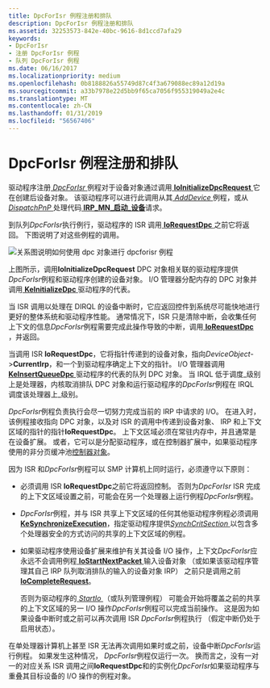 ```yaml
---
title: DpcForIsr 例程注册和排队
description: DpcForIsr 例程注册和排队
ms.assetid: 32253573-842e-40bc-9616-8d1ccd7afa29
keywords:
- DpcForIsr
- 注册 DpcForIsr 例程
- 队列 DpcForIsr 例程
ms.date: 06/16/2017
ms.localizationpriority: medium
ms.openlocfilehash: 0b8188826a55749d87c4f3a679088ec89a12d19a
ms.sourcegitcommit: a33b7978e22d5bb9f65ca7056f955319049a2e4c
ms.translationtype: MT
ms.contentlocale: zh-CN
ms.lasthandoff: 01/31/2019
ms.locfileid: "56567406"
---
```

# <a name="registering-and-queuing-a-dpcforisr-routine"></a>DpcForIsr 例程注册和排队





驱动程序注册[ *DpcForIsr* ](https://msdn.microsoft.com/library/windows/hardware/ff544079)例程对于设备对象通过调用[ **IoInitializeDpcRequest** ](https://msdn.microsoft.com/library/windows/hardware/ff549307)它在创建后设备对象。 该驱动程序可以进行此调用从其[ *AddDevice* ](https://msdn.microsoft.com/library/windows/hardware/ff540521)例程，或从[ *DispatchPnP* ](https://docs.microsoft.com/windows-hardware/drivers/ddi/content/wdm/nc-wdm-driver_dispatch)处理代码[ **IRP\_MN\_启动\_设备**](https://msdn.microsoft.com/library/windows/hardware/ff551749)请求。

到队列*DpcForIsr*执行例行，驱动程序的 ISR 调用[ **IoRequestDpc** ](https://msdn.microsoft.com/library/windows/hardware/ff549657)之前它将返回。 下图说明了对这些例程的调用。

![关系图说明如何使用 dpc 对象进行 dpcforisr 例程](images/3dpcisr.png)

上图所示，调用**IoInitializeDpcRequest** DPC 对象相关联的驱动程序提供*DpcForIsr*例程和驱动程序创建的设备对象。 I/O 管理器分配内存的 DPC 对象并调用[ **KeInitializeDpc** ](https://msdn.microsoft.com/library/windows/hardware/ff552130)驱动程序的代表。

当 ISR 调用以处理在 DIRQL 的设备中断时，它应返回控件到系统尽可能快地进行更好的整体系统和驱动程序性能。 通常情况下，ISR 只是清除中断，会收集任何上下文的信息*DpcForIsr*例程需要完成此操作导致的中断，调用[ **IoRequestDpc** ](https://msdn.microsoft.com/library/windows/hardware/ff549657)，并返回。

当调用 ISR **IoRequestDpc**，它将指针传递到的设备对象，指向*DeviceObject*-&gt;**CurrentIrp**，和一个到驱动程序确定上下文的指针。 I/O 管理器调用[ **KeInsertQueueDpc** ](https://msdn.microsoft.com/library/windows/hardware/ff552185)驱动程序的代表的队列 DPC 对象。 当 IRQL 低于调度\_级别上是处理器，内核取消排队 DPC 对象和运行驱动程序的*DpcForIsr*例程在 IRQL 调度该处理器上\_级别。

*DpcForIsr*例程负责执行会尽一切努力完成当前的 IRP 中请求的 I/O。 在进入时，该例程接收指向 DPC 对象，以及对 ISR 的调用中传递到设备对象、 IRP 和上下文区域的指针的指针**IoRequestDpc**。 上下文区域必须在常驻内存中，并且通常是在设备扩展。 或者，它可以是分配驱动程序，或在控制器扩展中，如果驱动程序使用的非分页缓冲池[控制器对象](using-controller-objects.md)。

因为 ISR 和*DpcForIsr*例程可以 SMP 计算机上同时运行，必须遵守以下原则：

-   必须调用 ISR **IoRequestDpc**之前它将返回控制。 否则为*DpcForIsr* ISR 完成的上下文区域设置之前，可能会在另一个处理器上运行例程*DpcForIsr*例程。

-   *DpcForIsr*例程，并与 ISR 共享上下文区域的任何其他驱动程序例程必须调用[ **KeSynchronizeExecution**](https://msdn.microsoft.com/library/windows/hardware/ff553302)，指定驱动程序提供[*SynchCritSection* ](https://msdn.microsoft.com/library/windows/hardware/ff563928)以包含多个处理器安全的方式访问的共享的上下文区域的例程。

-   如果驱动程序使用设备扩展来维护有关其设备 I/O 操作，上下文*DpcForIsr*应永远不会调用例程[ **IoStartNextPacket** ](https://msdn.microsoft.com/library/windows/hardware/ff550358)输入设备对象 （或如果该驱动程序管理其自己 IRP 队列取消排队的输入的设备对象 IRP） 之前只是调用之前[ **IoCompleteRequest**](https://msdn.microsoft.com/library/windows/hardware/ff548343)。

    否则为驱动程序的[ *StartIo* ](https://msdn.microsoft.com/library/windows/hardware/ff563858) （或队列管理例程） 可能会开始将覆盖之前的共享的上下文区域的另一 I/O 操作*DpcForIsr*例程可以完成当前操作。 这是因为如果设备中断时或之前可以再次调用 ISR *DpcForIsr*例程执行 （假定中断仍处于启用状态）。

在单处理器计算机上甚至 ISR 无法再次调用如果时或之前，设备中断*DpcForIsr*运行例程。 如果发生这种情况， *DpcForIsr*例程仅运行一次。 换而言之，没有一对一的对应关系 ISR 调用之间**IoRequestDpc**和的实例化*DpcForIsr*如果驱动程序与重叠其目标设备的 I/O 操作的例程对象。

 

 




